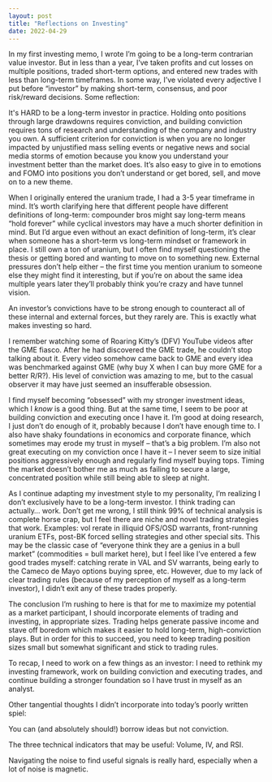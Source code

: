 ```yaml
---
layout: post
title: "Reflections on Investing"
date: 2022-04-29
---
```

In my first investing memo, I wrote I’m going to be a long-term contrarian value investor. But in less than a year, I’ve taken profits and cut losses on multiple positions, traded short-term options, and entered new trades with less than long-term timeframes. In some way, I’ve violated every adjective I put before “investor” by making short-term, consensus, and poor risk/reward decisions. Some reflection:

It's HARD to be a long-term investor in practice. Holding onto positions through large drawdowns requires conviction, and building conviction requires tons of research and understanding of the company and industry you own. A sufficient criterion for conviction is when you are no longer impacted by unjustified mass selling events or negative news and social media storms of emotion because you know you understand your investment better than the market does. It’s also easy to give in to emotions and FOMO into positions you don’t understand or get bored, sell, and move on to a new theme. 

When I originally entered the uranium trade, I had a 3-5 year timeframe in mind. It’s worth clarifying here that different people have different definitions of long-term: compounder bros might say long-term means “hold forever” while cyclical investors may have a much shorter definition in mind. But I’d argue even without an exact definition of long-term, it’s clear when someone has a short-term vs long-term mindset or framework in place. I still own a ton of uranium, but I often find myself questioning the thesis or getting bored and wanting to move on to something new. External pressures don’t help either – the first time you mention uranium to someone else they might find it interesting, but if you’re on about the same idea multiple years later they’ll probably think you’re crazy and have tunnel vision. 

An investor’s convictions have to be strong enough to counteract all of these internal and external forces, but they rarely are. This is exactly what makes investing so hard. 

I remember watching some of Roaring Kitty’s (DFV) YouTube videos after the GME fiasco. After he had discovered the GME trade, he couldn’t stop talking about it. Every video somehow came back to GME and every idea was benchmarked against GME (why buy X when I can buy more GME for a better R/R?). His level of conviction was amazing to me, but to the casual observer it may have just seemed an insufferable obsession. 

I find myself becoming “obsessed” with my stronger investment ideas, which I <em>know</em> is a good thing. But at the same time, I seem to be poor at building conviction and executing once I have it. I’m good at doing research, I just don’t do enough of it, probably because I don’t have enough time to. I also have shaky foundations in economics and corporate finance, which sometimes may erode my trust in myself – that’s a big problem. I’m also not great executing on my conviction once I have it – I never seem to size initial positions aggressively enough and regularly find myself buying tops. Timing the market doesn’t bother me as much as failing to secure a large, concentrated position while still being able to sleep at night. 

As I continue adapting my investment style to my personality, I’m realizing I don’t exclusively have to be a long-term investor. I think trading can actually… work. Don’t get me wrong, I still think 99% of technical analysis is complete horse crap, but I feel there are niche and novel trading strategies that work. Examples: vol rerate in illiquid OFS/OSD warrants, front-running uranium ETFs, post-BK forced selling strategies and other special sits. This may be the classic case of “everyone think they are a genius in a bull market” (commodities = bull market here), but I feel like I’ve entered a few good trades myself: catching rerate in VAL and SV warrants, being early to the Cameco de Mayo options buying spree, etc. However, due to my lack of clear trading rules (because of my perception of myself as a long-term investor), I didn’t exit any of these trades properly. 

The conclusion I’m rushing to here is that for me to maximize my potential as a market participant, I should incorporate elements of trading and investing, in appropriate sizes. Trading helps generate passive income and stave off boredom which makes it easier to hold long-term, high-conviction plays. But in order for this to succeed, you need to keep trading position sizes small but somewhat significant and stick to trading rules. 

To recap, I need to work on a few things as an investor: I need to rethink my investing framework, work on building conviction and executing trades, and continue building a stronger foundation so I have trust in myself as an analyst. 

Other tangential thoughts I didn’t incorporate into today’s poorly written spiel:

You can (and absolutely should!) borrow ideas but not conviction.

The three technical indicators that may be useful: Volume, IV, and RSI.

Navigating the noise to find useful signals is really hard, especially when a lot of noise is magnetic.